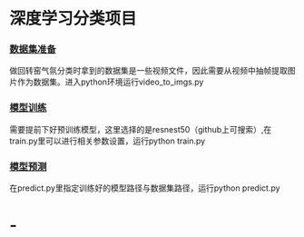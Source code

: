 # 深度学习分类项目

<u></u>

### <u>数据集准备</u>

做回转窑气氛分类时拿到的数据集是一些视频文件，因此需要从视频中抽帧提取图片作为数据集。进入python环境运行video_to_imgs.py



### <u>模型训练</u>

需要提前下好预训练模型，这里选择的是resnest50（github上可搜索）,在train.py里可以进行相关参数设置，运行python train.py



### <u>模型预测</u>

在predict.py里指定训练好的模型路径与数据集路径，运行python predict.py


# -
